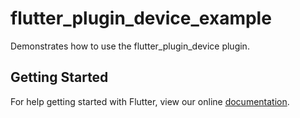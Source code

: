 # flutter_plugin_device_example

Demonstrates how to use the flutter_plugin_device plugin.

## Getting Started

For help getting started with Flutter, view our online
[documentation](https://flutter.io/).
